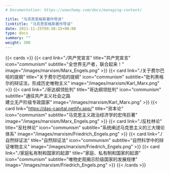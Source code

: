 ```yaml
---
# Documentation: https://wowchemy.com/docs/managing-content/

title: "马克思恩格斯著作导读"
linktitle: "马克思恩格斯著作导读"
date: 2021-11-25T09:38:15+08:00
type: docs
summary: ""
weight: 300
---
```


{{< cards >}}
    {{< card link="./共产党宣言" title="共产党宣言" icon="communism" subtitle="全世界无产者，联合起来！" image="/images/marxism/Marx_Engels.png" >}}
    {{< card link="./关于费尔巴哈的提纲" title="关于费尔巴哈的提纲" icon="communism" subtitle="批判黑格尔的辩证法，形成历史唯物主义" image="/images/marxism/Karl_Marx.png" >}}
    {{< card link="./哥达纲领批判" title="哥达纲领批判" icon="communism" subtitle="通往共产主义社会之路<br>建立无产阶级专政国家" image="/images/marxism/Karl_Marx.png" >}}
    {{< card link="https://das-capital.netlify.app/" title="资本论" icon="communism" subtitle="马克思主义政治经济学的宏伟巨著" image="/images/marxism/Marx_Engels.png" >}}
    {{< card link="./反杜林论" title="反杜林论" icon="communism" subtitle="系统阐述马克思主义的三大理论体系" image="/images/marxism/Friedrich_Engels.png" >}}
    {{< card link="./自然辩证法" title="自然辩证法" icon="communism" subtitle="自然科学中的辩证唯物主义" image="/images/marxism/Friedrich_Engels.png" >}}
    {{< card link="./家庭私有制和国家的起源" title="家庭、私有制和国家的起源" icon="communism" subtitle="唯物史观揭示阶级国家的发展规律" image="/images/marxism/Friedrich_Engels.png" >}}
{{< /cards >}}
